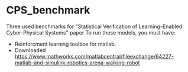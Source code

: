 # CPS_benchmark
Three used benchmarks for "Statistical Verification of Learning-Enabled Cyber-Physical Systems" paper
To run these models, you must have:
 - Reinforcment learning toolbox for matlab. 
 - Downloaded https://www.mathworks.com/matlabcentral/fileexchange/64227-matlab-and-simulink-robotics-arena-walking-robot
